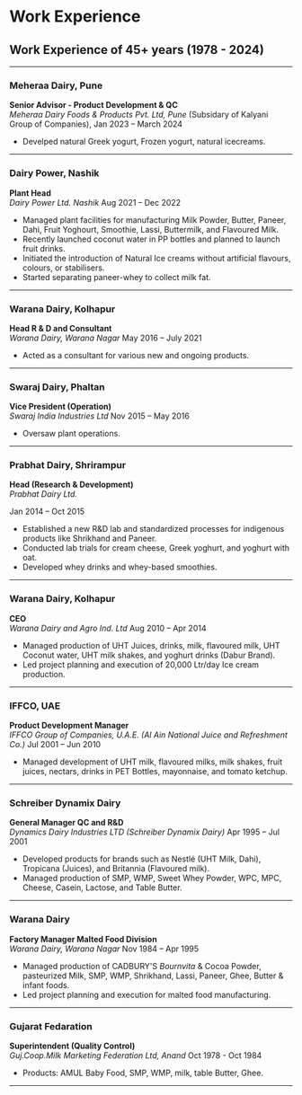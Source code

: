 # Work Experience

## Work Experience of 45+ years (1978 - 2024)

---

### Meheraa Dairy, Pune
**Senior Advisor - Product Development & QC**  
*Meheraa Dairy Foods & Products Pvt. Ltd, Pune* 
(Subsidary of Kalyani Group of Companies),
Jan 2023 – March 2024

- Develped natural Greek yogurt, Frozen yogurt, natural icecreams.

---

### Dairy Power, Nashik
**Plant Head**  
*Dairy Power Ltd. Nashik*
Aug 2021 – Dec 2022

- Managed plant facilities for manufacturing Milk Powder, Butter, Paneer, Dahi, Fruit Yoghourt, Smoothie, Lassi, Buttermilk, and Flavoured Milk.
- Recently launched coconut water in PP bottles and planned to launch fruit drinks.
- Initiated the introduction of Natural Ice creams without artificial flavours, colours, or stabilisers.
- Started separating paneer-whey to collect milk fat.

---

### Warana Dairy, Kolhapur
**Head R & D and Consultant**  
*Warana Dairy, Warana Nagar*
May 2016 – July 2021

- Acted as a consultant for various new and ongoing products.

---

### Swaraj Dairy, Phaltan 
**Vice President (Operation)**  
*Swaraj India Industries Ltd*
Nov 2015 – May 2016

- Oversaw plant operations.

---

### Prabhat Dairy, Shrirampur 
**Head (Research & Development)**  
*Prabhat Dairy Ltd.*

Jan 2014 – Oct 2015

- Established a new R&D lab and standardized processes for indigenous products like Shrikhand and Paneer.
- Conducted lab trials for cream cheese, Greek yoghurt, and yoghurt with oat.
- Developed whey drinks and whey-based smoothies.

---

### Warana Dairy, Kolhapur
**CEO**  
*Warana Dairy and Agro Ind. Ltd*
Aug 2010 – Apr 2014

- Managed production of UHT Juices, drinks, milk, flavoured milk, UHT Coconut water, UHT milk shakes, and yoghurt drinks (Dabur Brand).
- Led project planning and execution of 20,000 Ltr/day Ice cream production.

---

### IFFCO, UAE
**Product Development Manager**  
*IFFCO Group of Companies, U.A.E. (Al Ain National Juice and Refreshment Co.)*
Jul 2001 – Jun 2010

- Managed development of UHT milk, flavoured milks, milk shakes, fruit juices, nectars, drinks in PET Bottles, mayonnaise, and tomato ketchup.

---

### Schreiber Dynamix Dairy
**General Manager QC and R&D**  
*Dynamics Dairy Industries LTD (Schreiber Dynamix Dairy)*
Apr 1995 – Jul 2001

- Developed products for brands such as Nestlé (UHT Milk, Dahi), Tropicana (Juices), and Britannia (Flavoured milk).
- Managed production of SMP, WMP, Sweet Whey Powder, WPC, MPC, Cheese, Casein, Lactose, and Table Butter.

---

### Warana Dairy
**Factory Manager Malted Food Division**  
*Warana Dairy, Warana Nagar*
Nov 1984 – Apr 1995

- Managed production of CADBURY'S *Bournvita* & Cocoa Powder, pasteurized Milk, SMP, WMP, Shrikhand, Lassi, Paneer, Ghee, Butter & infant foods.
- Led project planning and execution for malted food manufacturing.

---

### Gujarat Fedaration
**Superintendent (Quality Control)**  
*Guj.Coop.Milk Marketing Federation Ltd, Anand*
Oct 1978 - Oct 1984

- Products: AMUL Baby Food, SMP, WMP, milk, table Butter, Ghee.

---
